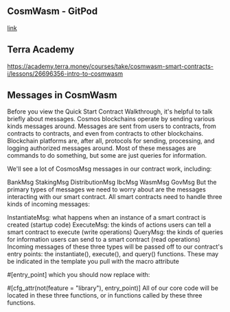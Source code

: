 ## CosmWasm - GitPod

[link](https://medium.com/cosmwasm/cosmwasm-gitpod-f1b082994b7c)

## Terra Academy

https://academy.terra.money/courses/take/cosmwasm-smart-contracts-i/lessons/26696356-intro-to-cosmwasm

## Messages in CosmWasm

Before you view the Quick Start Contract Walkthrough, it's helpful to talk briefly about messages.
Cosmos blockchains operate by sending various kinds messages around. Messages are sent from users to contracts, from contracts to contracts, and even from contracts to other blockchains. Blockchain platforms are, after all, protocols for sending, processing, and logging authorized messages around. Most of these messages are commands to do something, but some are just queries for information.

We'll see a lot of CosmosMsg messages in our contract work, including:

BankMsg
StakingMsg
DistributionMsg
IbcMsg
WasmMsg
GovMsg
But the primary types of messages we need to worry about are the messages interacting with our smart contract.
All smart contracts need to handle three kinds of incoming messages:

InstantiateMsg: what happens when an instance of a smart contract is created (startup code)
ExecuteMsg: the kinds of actions users can tell a smart contract to execute (write operations)
QueryMsg: the kinds of queries for information users can send to a smart contract (read operations)
Incoming messages of these three types will be passed off to our contract's entry points: the instantiate(), execute(), and query() functions. These may be indicated in the template you pull with the macro attribute

#[entry_point]
which you should now replace with:

#[cfg_attr(not(feature = "library"), entry_point)]
All of our core code will be located in these three functions, or in functions called by these three functions.

